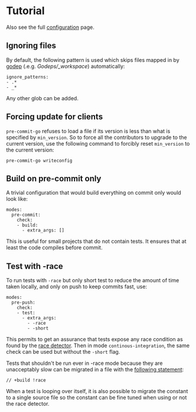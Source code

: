 Tutorial
========

Also see the full [configuration](CONFIGURATION.md) page.


Ignoring files
--------------

By default, the following pattern is used which skips files mapped in by
[godep](https://github.com/tools/godep) (.e.g. *Godeps/_workspace*)
automatically:

    ignore_patterns:
    - .*
    - _*

Any other glob can be added.


Forcing update for clients
--------------------------

`pre-commit-go` refuses to load a file if its version is less than what is
specified by `min_version`. So to force all the contributors to upgrade to the
current version, use the following command to forcibly reset `min_version` to
the current version:

    pre-commit-go writeconfig


Build on pre-commit only
------------------------

A trivial configuration that would build everything on commit only would look
like:

    modes:
      pre-commit:
        check:
        - build:
          - extra_args: []

This is useful for small projects that do not contain tests. It ensures that at
least the code compiles before commit.


Test with -race
---------------

To run tests with `-race` but only short test to reduce the amount of time taken
locally, and only on push to keep commits fast, use:

    modes:
      pre-push:
        check:
        - test:
          - extra_args:
            - -race
            - -short

This permits to get an assurance that tests expose any race condition as found
by the [race detector](http://blog.golang.org/race-detector). Then in mode
`continous-integration`, the same check can be used but without the `-short`
flag.

Tests that shouldn't be run ever in -race mode because they are unacceptably
slow can be migrated in a file with the [following
statement](http://golang.org/doc/articles/race_detector.html#Excluding_Tests):

    // +build !race

When a test is looping over itself, it is also possible to migrate the constant
to a single source file so the constant can be fine tuned when using or not the
race detector.
